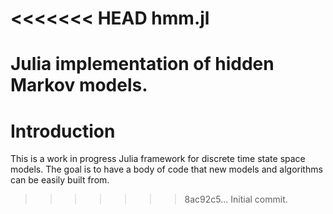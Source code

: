 <<<<<<< HEAD
hmm.jl
======

Julia implementation of hidden Markov models.
=======

Introduction
============

This is a work in progress Julia framework for discrete time state space
models.  The goal is to have a body of code that new models and algorithms can
be easily built from.
>>>>>>> 8ac92c5... Initial commit.
